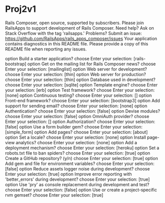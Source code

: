 Proj2v1
================

Rails Composer, open source, supported by subscribers.
Please join RailsApps to support development of Rails Composer.
Need help? Ask on Stack Overflow with the tag 'railsapps.'
Problems? Submit an issue: https://github.com/RailsApps/rails_apps_composer/issues
Your application contains diagnostics in this README file.
Please provide a copy of this README file when reporting any issues.


option  Build a starter application?
choose  Enter your selection: [rails-bootstrap]
option  Get on the mailing list for Rails Composer news?
choose  Enter your selection: [mailinglist]
option  Web server for development?
choose  Enter your selection: [thin]
option  Web server for production?
choose  Enter your selection: [thin]
option  Database used in development?
choose  Enter your selection: [sqlite]
option  Template engine?
choose  Enter your selection: [erb]
option  Test framework?
choose  Enter your selection: [none]
option  Continuous testing?
choose  Enter your selection: []
option  Front-end framework?
choose  Enter your selection: [bootstrap3]
option  Add support for sending email?
choose  Enter your selection: [none]
option  Authentication?
choose  Enter your selection: [false]
option  Devise modules?
choose  Enter your selection: [false]
option  OmniAuth provider?
choose  Enter your selection: []
option  Authorization?
choose  Enter your selection: [false]
option  Use a form builder gem?
choose  Enter your selection: [simple_form]
option  Add pages?
choose  Enter your selection: [about]
option  Set a locale?
choose  Enter your selection: [none]
option  Install page-view analytics?
choose  Enter your selection: [none]
option  Add a deployment mechanism?
choose  Enter your selection: [heroku]
option  Set a robots.txt file to ban spiders?
choose  Enter your selection: [true]
option  Create a GitHub repository? (y/n)
choose  Enter your selection: [true]
option  Add gem and file for environment variables?
choose  Enter your selection: [false]
option  Reduce assets logger noise during development?
choose  Enter your selection: [true]
option  Improve error reporting with 'better_errors' during development?
choose  Enter your selection: [true]
option  Use 'pry' as console replacement during development and test?
choose  Enter your selection: [false]
option  Use or create a project-specific rvm gemset?
choose  Enter your selection: [true]
